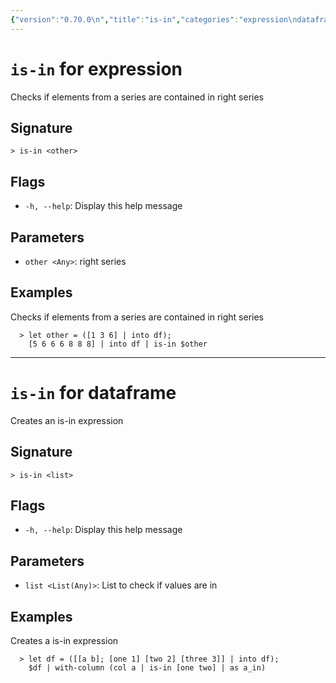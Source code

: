 ```yaml
---
{"version":"0.70.0\n","title":"is-in","categories":"expression\ndataframe","usage":"Checks if elements from a series are contained in right series\nCreates an is-in expression\n"}
---
```

<!-- THIS FILE IS GENERATED BY update_book_commands.cjs USING NUSHELL'S HELP COMMANDS.
REFRAIN FROM EDITING IT MANUALLY.-->
# <code>is-in</code> for expression

<div class='command-title'>Checks if elements from a series are contained in right series</div>

## Signature

```> is-in <other>```

## Flags

 * ```-h, --help```: Display this help message
## Parameters

 * ```other <Any>```: right series
## Examples

  Checks if elements from a series are contained in right series
```shell
  > let other = ([1 3 6] | into df);
    [5 6 6 6 8 8 8] | into df | is-in $other
```

---
# <code>is-in</code> for dataframe

<div class='command-title'>Creates an is-in expression</div>

## Signature

```> is-in <list>```

## Flags

 * ```-h, --help```: Display this help message
## Parameters

 * ```list <List(Any)>```: List to check if values are in
## Examples

  Creates a is-in expression
```shell
  > let df = ([[a b]; [one 1] [two 2] [three 3]] | into df);
    $df | with-column (col a | is-in [one two] | as a_in)
```


